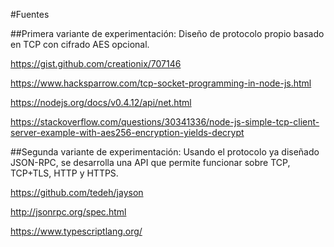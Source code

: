 #Fuentes

##Primera variante de experimentación: Diseño de protocolo propio basado en TCP con cifrado AES opcional.

https://gist.github.com/creationix/707146

https://www.hacksparrow.com/tcp-socket-programming-in-node-js.html

https://nodejs.org/docs/v0.4.12/api/net.html

https://stackoverflow.com/questions/30341336/node-js-simple-tcp-client-server-example-with-aes256-encryption-yields-decrypt

##Segunda variante de experimentación: Usando el protocolo ya diseñado JSON-RPC, se desarrolla una API que permite funcionar sobre TCP, TCP+TLS, HTTP y HTTPS.

https://github.com/tedeh/jayson

http://jsonrpc.org/spec.html

https://www.typescriptlang.org/